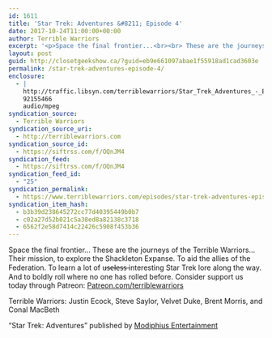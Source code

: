 ```yaml
---
id: 1611
title: 'Star Trek: Adventures &#8211; Episode 4'
date: 2017-10-24T11:00:00+00:00
author: Terrible Warriors
excerpt: '<p>Space the final frontier...<br><br> These are the journeys of the Terrible Warriors...<br><br> Their mission, to explore the Shackleton Expanse. To aid the allies of the Federation. To learn a lot of u&#822;s&#822;e&#822;l&#822;e&#822;s&#822;s&#822; interesting Star Trek lore along the way. And to boldly roll where no one has rolled before.<br><br> Consider support us today through Patreon:&nbsp;<a href="http://patreon.com/terriblewarriors">Patreon.com/terriblewarriors</a></p> <p>Terrible Warriors: Justin Ecock, Steve Saylor, Velvet Duke, Brent Morris, and Conal MacBeth</p> <p>"Star Trek: Adventures" published by&nbsp;<a href="http://www.modiphius.com/">Modiphius Entertainment</a></p>'
layout: post
guid: http://closetgeekshow.ca/?guid=eb9e661097abae1f55918ad1cad3603e
permalink: /star-trek-adventures-episode-4/
enclosure:
  - |
    http://traffic.libsyn.com/terriblewarriors/Star_Trek_Adventures_-_Episode_4.mp3?dest-id=577835
    92155466
    audio/mpeg
syndication_source:
  - Terrible Warriors
syndication_source_uri:
  - http://terriblewarriors.com
syndication_source_id:
  - https://siftrss.com/f/OQnJM4
syndication_feed:
  - https://siftrss.com/f/OQnJM4
syndication_feed_id:
  - "25"
syndication_permalink:
  - https://www.terriblewarriors.com/episodes/star-trek-adventures-episode-4
syndication_item_hash:
  - b3b39d238645272cc77d40395449b0b7
  - c02a27d52b021c5a38ed8a82138c3718
  - 6562f2e58d7414c22426c5908f453b36
---
```

Space the final frontier&#8230; These are the journeys of the Terrible Warriors&#8230; Their mission, to explore the Shackleton Expanse. To aid the allies of the Federation. To learn a lot of u̶s̶e̶l̶e̶s̶s̶ interesting Star Trek lore along the way. And to boldly roll where no one has rolled before. Consider support us today through Patreon: [Patreon.com/terriblewarriors](http://patreon.com/terriblewarriors)

Terrible Warriors: Justin Ecock, Steve Saylor, Velvet Duke, Brent Morris, and Conal MacBeth

&#8220;Star Trek: Adventures&#8221; published by [Modiphius Entertainment](http://www.modiphius.com/)